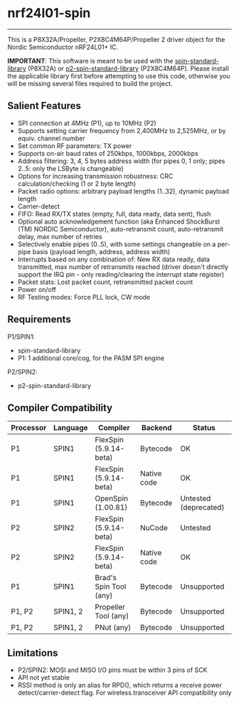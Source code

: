 # nrf24l01-spin
---------------

This is a P8X32A/Propeller, P2X8C4M64P/Propeller 2 driver object for the Nordic Semiconductor nRF24L01+ IC.

**IMPORTANT**: This software is meant to be used with the [spin-standard-library](https://github.com/avsa242/spin-standard-library) (P8X32A) or [p2-spin-standard-library](https://github.com/avsa242/p2-spin-standard-library) (P2X8C4M64P). Please install the applicable library first before attempting to use this code, otherwise you will be missing several files required to build the project.

## Salient Features

* SPI connection at 4MHz (P1), up to 10MHz (P2)
* Supports setting carrier frequency from 2,400MHz to 2,525MHz, or by equiv. channel number
* Set common RF parameters: TX power
* Supports on-air baud rates of 250kbps, 1000kbps, 2000kbps
* Address filtering: 3, 4, 5 bytes address width (for pipes 0, 1 only; pipes 2..5: only the LSByte is changeable)
* Options for increasing transmission robustness: CRC calculation/checking (1 or 2 byte length)
* Packet radio options: arbitrary payload lengths (1..32), dynamic payload length
* Carrier-detect
* FIFO: Read RX/TX states (empty, full, data ready, data sent), flush
* Optional auto acknowledgement function (aka Enhanced ShockBurst (TM) NORDIC Semiconductor), auto-retransmit count, auto-retransmit delay, max number of retries
* Selectively enable pipes (0..5), with some settings changeable on a per-pipe basis (payload length, address, address width)
* Interrupts based on any combination of: New RX data ready, data transmitted, max number of retransmits reached (driver doesn't directly support the IRQ pin - only reading/clearing the interrupt state register)
* Packet stats: Lost packet count, retransmitted packet count
* Power on/off
* RF Testing modes: Force PLL lock, CW mode

## Requirements

P1/SPIN1:
* spin-standard-library
* P1: 1 additional core/cog, for the PASM SPI engine

P2/SPIN2:
* p2-spin-standard-library

## Compiler Compatibility

| Processor | Language | Compiler               | Backend     | Status                |
|-----------|----------|------------------------|-------------|-----------------------|
| P1        | SPIN1    | FlexSpin (5.9.14-beta) | Bytecode    | OK                    |
| P1        | SPIN1    | FlexSpin (5.9.14-beta) | Native code | OK                    |
| P1        | SPIN1    | OpenSpin (1.00.81)     | Bytecode    | Untested (deprecated) |
| P2        | SPIN2    | FlexSpin (5.9.14-beta) | NuCode      | Untested              |
| P2        | SPIN2    | FlexSpin (5.9.14-beta) | Native code | OK                    |
| P1        | SPIN1    | Brad's Spin Tool (any) | Bytecode    | Unsupported           |
| P1, P2    | SPIN1, 2 | Propeller Tool (any)   | Bytecode    | Unsupported           |
| P1, P2    | SPIN1, 2 | PNut (any)             | Bytecode    | Unsupported           |

## Limitations

* P2/SPIN2: MOSI and MISO I/O pins must be within 3 pins of SCK
* API not yet stable
* RSSI method is only an alias for RPD(), which returns a receive power detect/carrier-detect flag. For wireless.transceiver API compatibility only

